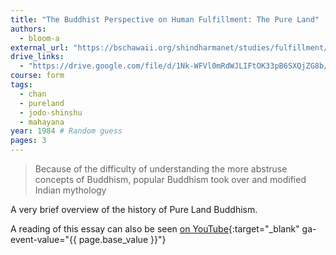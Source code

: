 ```yaml
---
title: "The Buddhist Perspective on Human Fulfillment: The Pure Land"
authors:
  - bloom-a
external_url: "https://bschawaii.org/shindharmanet/studies/fulfillment/"
drive_links:
  - "https://drive.google.com/file/d/1Nk-WFVl0mRdWJLIFtOK33pB6SXQjZG8b/view?usp=drivesdk"
course: form
tags:
  - chan
  - pureland
  - jodo-shinshu
  - mahayana
year: 1984 # Random guess
pages: 3
---
```


> Because of the difficulty of understanding the more abstruse concepts of Buddhism, popular Buddhism took over and modified Indian mythology

A very brief overview of the history of Pure Land Buddhism.

A reading of this essay can also be seen [on YouTube](https://youtu.be/Taq33WyjHPE){:target="_blank" ga-event-value="{{ page.base_value }}"}